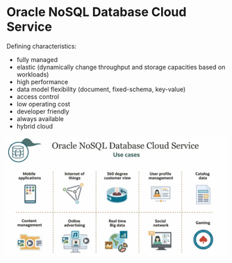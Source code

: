 #  Oracle NoSQL Database Cloud Service

Defining characteristics:
- fully managed
- elastic (dynamically change throughput and storage capacities based on workloads)
- high performance
- data model flexibility (document, fixed-schema, key-value)
- access control
- low operating cost
- developer friendly
- always available
- hybrid cloud

![Oracle NoSQL Database](../images/nosql.png)
